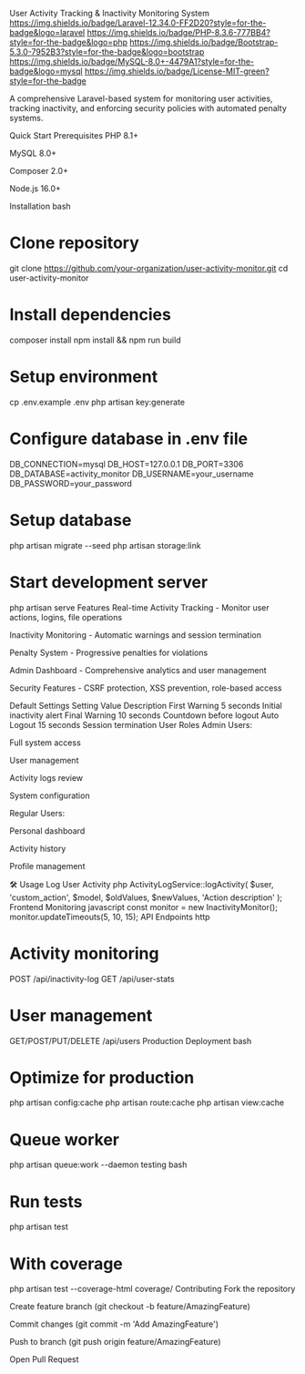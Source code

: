 User Activity Tracking & Inactivity Monitoring System
https://img.shields.io/badge/Laravel-12.34.0-FF2D20?style=for-the-badge&logo=laravel
https://img.shields.io/badge/PHP-8.3.6-777BB4?style=for-the-badge&logo=php
https://img.shields.io/badge/Bootstrap-5.3.0-7952B3?style=for-the-badge&logo=bootstrap
https://img.shields.io/badge/MySQL-8.0+-4479A1?style=for-the-badge&logo=mysql
https://img.shields.io/badge/License-MIT-green?style=for-the-badge

A comprehensive Laravel-based system for monitoring user activities, tracking inactivity, and enforcing security policies with automated penalty systems.

 Quick Start
Prerequisites
PHP 8.1+

MySQL 8.0+

Composer 2.0+

Node.js 16.0+

Installation
bash
# Clone repository
git clone https://github.com/your-organization/user-activity-monitor.git
cd user-activity-monitor

# Install dependencies
composer install
npm install && npm run build

# Setup environment
cp .env.example .env
php artisan key:generate

# Configure database in .env file
DB_CONNECTION=mysql
DB_HOST=127.0.0.1
DB_PORT=3306
DB_DATABASE=activity_monitor
DB_USERNAME=your_username
DB_PASSWORD=your_password

# Setup database
php artisan migrate --seed
php artisan storage:link

# Start development server
php artisan serve
 Features
Real-time Activity Tracking - Monitor user actions, logins, file operations

Inactivity Monitoring - Automatic warnings and session termination

Penalty System - Progressive penalties for violations

Admin Dashboard - Comprehensive analytics and user management

Security Features - CSRF protection, XSS prevention, role-based access

 Default Settings
Setting	Value	Description
First Warning	5 seconds	Initial inactivity alert
Final Warning	10 seconds	Countdown before logout
Auto Logout	15 seconds	Session termination
 User Roles
Admin Users:

Full system access

User management

Activity logs review

System configuration

Regular Users:

Personal dashboard

Activity history

Profile management

🛠 Usage
Log User Activity
php
ActivityLogService::logActivity(
    $user,
    'custom_action',
    $model,
    $oldValues,
    $newValues,
    'Action description'
);
Frontend Monitoring
javascript
const monitor = new InactivityMonitor();
monitor.updateTimeouts(5, 10, 15);
 API Endpoints
http
# Activity monitoring
POST /api/inactivity-log
GET /api/user-stats

# User management  
GET/POST/PUT/DELETE /api/users
 Production Deployment
bash
# Optimize for production
php artisan config:cache
php artisan route:cache
php artisan view:cache

# Queue worker
php artisan queue:work --daemon
 testing
bash
# Run tests
php artisan test

# With coverage
php artisan test --coverage-html coverage/
 Contributing
Fork the repository

Create feature branch (git checkout -b feature/AmazingFeature)

Commit changes (git commit -m 'Add AmazingFeature')

Push to branch (git push origin feature/AmazingFeature)

Open Pull Request

